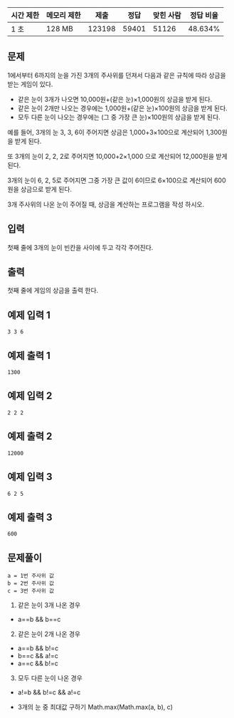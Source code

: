 | 시간 제한 | 메모리 제한 | 제출 | 정답 | 맞힌 사람 | 정답 비율 |
| --- | --- | --- | --- | --- | --- |
| 1 초 | 128 MB | 123198 | 59401 | 51126 | 48.634% |

## 문제

1에서부터 6까지의 눈을 가진 3개의 주사위를 던져서 다음과 같은 규칙에 따라 상금을 받는 게임이 있다. 

- 같은 눈이 3개가 나오면 10,000원+(같은 눈)×1,000원의 상금을 받게 된다. 
- 같은 눈이 2개만 나오는 경우에는 1,000원+(같은 눈)×100원의 상금을 받게 된다. 
- 모두 다른 눈이 나오는 경우에는 (그 중 가장 큰 눈)×100원의 상금을 받게 된다.  

예를 들어, 3개의 눈 3, 3, 6이 주어지면 상금은 1,000+3×100으로 계산되어 1,300원을 받게 된다. 

또 3개의 눈이 2, 2, 2로 주어지면 10,000+2×1,000 으로 계산되어 12,000원을 받게 된다. 

3개의 눈이 6, 2, 5로 주어지면 그중 가장 큰 값이 6이므로 6×100으로 계산되어 600원을 상금으로 받게 된다.

3개 주사위의 나온 눈이 주어질 때, 상금을 계산하는 프로그램을 작성 하시오.

## 입력

첫째 줄에 3개의 눈이 빈칸을 사이에 두고 각각 주어진다. 

## 출력

첫째 줄에 게임의 상금을 출력 한다.

## 예제 입력 1

```
3 3 6
```

## 예제 출력 1

```
1300
```

## 예제 입력 2

```
2 2 2
```

## 예제 출력 2

```
12000
```

## 예제 입력 3

```
6 2 5
```

## 예제 출력 3

```
600
```

## 문제풀이

```
a = 1번 주사위 값
b = 2번 주사위 값
c = 3번 주사위 값
```

1. 같은 눈이 3개 나온 경우
- a==b && b==c

2. 같은 눈이 2개 나온 경우
- a==b && b!=c 
- b==c && a!=c  
- a==c && b!=c

3. 모두 다른 눈이 나온 경우
- a!=b && b!=c && a!=c

+ 3개의 눈 중 최대값 구하기
Math.max(Math.max(a, b), c)